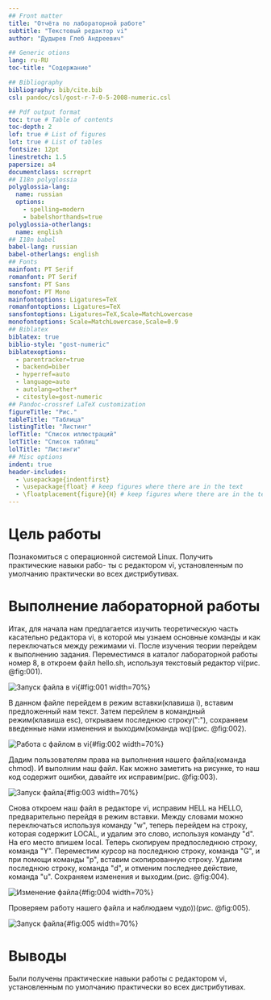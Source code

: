 ```yaml
---
## Front matter
title: "Oтчёта по лабораторной работе"
subtitle: "Текстовый редактор vi"
author: "Дудырев Глеб Андреевич"

## Generic otions
lang: ru-RU
toc-title: "Содержание"

## Bibliography
bibliography: bib/cite.bib
csl: pandoc/csl/gost-r-7-0-5-2008-numeric.csl

## Pdf output format
toc: true # Table of contents
toc-depth: 2
lof: true # List of figures
lot: true # List of tables
fontsize: 12pt
linestretch: 1.5
papersize: a4
documentclass: scrreprt
## I18n polyglossia
polyglossia-lang:
  name: russian
  options:
	- spelling=modern
	- babelshorthands=true
polyglossia-otherlangs:
  name: english
## I18n babel
babel-lang: russian
babel-otherlangs: english
## Fonts
mainfont: PT Serif
romanfont: PT Serif
sansfont: PT Sans
monofont: PT Mono
mainfontoptions: Ligatures=TeX
romanfontoptions: Ligatures=TeX
sansfontoptions: Ligatures=TeX,Scale=MatchLowercase
monofontoptions: Scale=MatchLowercase,Scale=0.9
## Biblatex
biblatex: true
biblio-style: "gost-numeric"
biblatexoptions:
  - parentracker=true
  - backend=biber
  - hyperref=auto
  - language=auto
  - autolang=other*
  - citestyle=gost-numeric
## Pandoc-crossref LaTeX customization
figureTitle: "Рис."
tableTitle: "Таблица"
listingTitle: "Листинг"
lofTitle: "Список иллюстраций"
lotTitle: "Список таблиц"
lolTitle: "Листинги"
## Misc options
indent: true
header-includes:
  - \usepackage{indentfirst}
  - \usepackage{float} # keep figures where there are in the text
  - \floatplacement{figure}{H} # keep figures where there are in the text
---
```


# Цель работы

Познакомиться с операционной системой Linux. Получить практические навыки рабо-
ты с редактором vi, установленным по умолчанию практически во всех дистрибутивах.

# Выполнение лабораторной работы

Итак, для начала нам предлагается изучить теоретическую часть касательно редактора vi, в которой мы узнаем
основные команды и как переключаться между режимами vi. После изучения теории перейдем к выполнению задания.
Переместимся в каталог лабораторной работы номер 8, в откроем файл hello.sh, используя текстовый редактор vi(рис. @fig:001).

![Запуск файла в vi](image/1.jpg){#fig:001 width=70%}

В данном файле перейдем в режим вставки(клавиша i), вставим предложенный нам текст. Затем перейлем в командный режим(клавиша esc),
открываем последнюю строку(":"), сохраняем введенные нами изменения и выходим(команда wq)(рис. @fig:002).

![Работа с файлом в vi](image/2.jpg){#fig:002 width=70%}

Дадим пользователям права на выполнения нашего файла(команда chmod). И выполним наш файл. Как можно заметить на рисунке,
то наш код содержит ошибки, давайте их исправим(рис. @fig:003).

![Запуск файла](image/3.jpg){#fig:003 width=70%}

Снова откроем наш файл в редакторе vi, исправим HELL на HELLO, предварительно перейдя в режим вставки. Между словами можно переключаться
используя команду "w", теперь перейдем на строку, которая содержит LOCAL, и удалим это слово, используя команду "d". На его место впишем local.
Теперь скопируем предпоследнюю строку, команда "Y". Переместим курсор на последнюю строку, команда "G", и при помощи команды "p", вставим скопированную строку. Удалим последнюю строку, команда "d", и отменим последнее действие, команда "u". Сохраняем изменения и выходим.(рис. @fig:004).

![Изменение файла](image/4.jpg){#fig:004 width=70%}

Проверяем работу нашего файла и наблюдаем чудо))(рис. @fig:005).

![Запуск файла](image/5.jpg){#fig:005 width=70%}


# Выводы

Были получены практические навыки работы с редактором vi, установленным по умолчанию практически во всех дистрибутивах.




